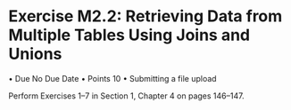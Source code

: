 # Exercise M2.2: Retrieving Data from Multiple Tables Using Joins and Unions

  • Due No Due Date
  • Points 10
  • Submitting a file upload

Perform Exercises 1–7 in Section 1, Chapter 4 on pages 146–147.